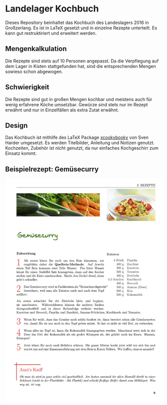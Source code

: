 # Landelager Kochbuch

Dieses Repository beinhaltet das Kochbuch des Landeslagers 2016 in Großzerlang. Es ist in LaTeX gesetzt und in einzelne Rezepte unterteilt. Es kann gut restruktiriert und erweitert werden.

## Mengenkalkulation

Die Rezepte sind stets auf 10 Personen angepasst. Da die Verpflegung auf dem Lager in Kisten stattgefunden hat, sind die entsprechenden Mengen sowieso schon abgewogen.

## Schwierigkeit 

Die Rezepte sind gut in großen Mengen kochbar und meistens auch für wenig erfahrene Köche umsetzbar. Gewürze sind stets nur im Rezept erwähnt und nur in Einzelfällen als extra Zutat erwähnt.

## Design

Das Kochbuch ist mithilfe des LaTeX Package [xcookybooky](https://www.ctan.org/pkg/xcookybooky) von Sven Harder umgesetzt. Es werden Titelbilder, Anleitung und Notizen genutzt. Kochzeiten, Zubehör ist nicht genutzt, da nur einfaches Kochgeschirr zum Einsatz kommt.

## Beispielrezept: Gemüsecurry

![Rezept für Gemüsecurry](Gemüsecurry.jpg)
